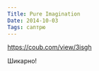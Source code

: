 ```yaml
---
Title: Pure Imagination
Date: 2014-10-03
Tags: саптрю
---
```


https://coub.com/view/3isgh

Шикарно!
